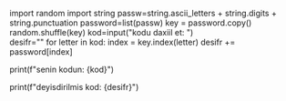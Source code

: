 import random 
import string
passw=string.ascii_letters + string.digits + string.punctuation
password=list(passw)
key = password.copy()
random.shuffle(key)
kod=input("kodu daxiil et: ")   
desifr=""
for letter in kod:
    index = key.index(letter)
    desifr += password[index]

print(f"senin kodun: {kod}")

print(f"deyisdirilmis kod: {desifr}")
